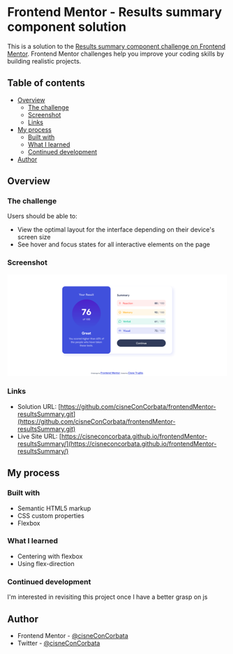 # Frontend Mentor - Results summary component solution

This is a solution to the [Results summary component challenge on Frontend Mentor](https://www.frontendmentor.io/challenges/results-summary-component-CE_K6s0maV). Frontend Mentor challenges help you improve your coding skills by building realistic projects. 

## Table of contents

- [Overview](#overview)
  - [The challenge](#the-challenge)
  - [Screenshot](#screenshot)
  - [Links](#links)
- [My process](#my-process)
  - [Built with](#built-with)
  - [What I learned](#what-i-learned)
  - [Continued development](#continued-development)
- [Author](#author)

## Overview

### The challenge

Users should be able to:

- View the optimal layout for the interface depending on their device's screen size
- See hover and focus states for all interactive elements on the page

### Screenshot

![](./screenshot.png)

### Links

- Solution URL: [https://github.com/cisneConCorbata/frontendMentor-resultsSummary.git](https://github.com/cisneConCorbata/frontendMentor-resultsSummary.git)
- Live Site URL: [https://cisneconcorbata.github.io/frontendMentor-resultsSummary/](https://cisneconcorbata.github.io/frontendMentor-resultsSummary/)

## My process

### Built with

- Semantic HTML5 markup
- CSS custom properties
- Flexbox

### What I learned

- Centering with flexbox
- Using flex-direction

### Continued development

I'm interested in revisiting this project once I have a better grasp on js

## Author

- Frontend Mentor - [@cisneConCorbata](https://www.frontendmentor.io/profile/cisneConCorbata)
- Twitter - [@cisneConCorbata](https://www.twitter.com/cisneConCorbata)